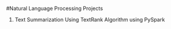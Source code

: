 #Natural Language Processing Projects


1. Text Summarization Using TextRank Algorithm using PySpark
